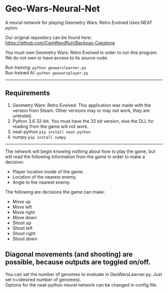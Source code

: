 # Geo-Wars-Neural-Net
A neural network for playing Geometry Wars: Retro Evolved
Uses NEAT pyton.

Our original repository can be found here: https://github.com/CamWandfluh/Backpax-Capstone

You must own Geometry Wars: Retro Evolved in order to run this program. We do not own or have access to its source code.

Run training: `python geowarslearner.py`  
Run trained AI: `python geowarsplayer.py`

---
## Requirements
1. Geometry Wars: Retro Evolved. This application was made with the version from Steam. Other versions may or may not work, they are untested.
2. Python 3.6 32-bit. You must have the 32 bit version, else the DLL for reading from the game will not work.
3. neat-python `pip install neat-python`
4. numpy `pip install numpy`
---

The network will begin knowing nothing about how to play the game, but will read the following information from the game in order to make a decision:
* Player location inside of the game.
* Location of the nearest enemy.
* Angle to the nearest enemy.

The following are decisions the game can make:
* Move up
* Move left
* Move right
* Move down
* Shoot up
* Shoot left
* Shoot right
* Shoot down

Diagonal movements (and shooting) are possible, because outputs are toggled on/off.
---
You can set the number of genomes to evaluate in GeoWarsLearner.py. Just set n=(desired number of genomes).\
Options for the neat-python neural network can be changed in config file.
